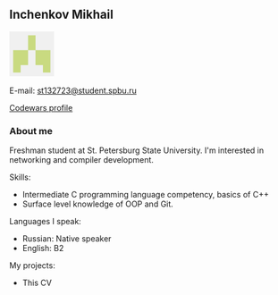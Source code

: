## Inchenkov Mikhail

![](./profile_picture.png)

E-mail: [st132723@student.spbu.ru](mailto:st132723@student.spbu.ru)

[Codewars profile](https://www.codewars.com/users/decemberisautumn)

### About me

Freshman student at St. Petersburg State University. I'm interested in networking and compiler development.

Skills:

- Intermediate C programming language competency, basics of C++
- Surface level knowledge of OOP and Git.

Languages I speak:

- Russian: Native speaker
- English: B2

My projects:

- This CV
